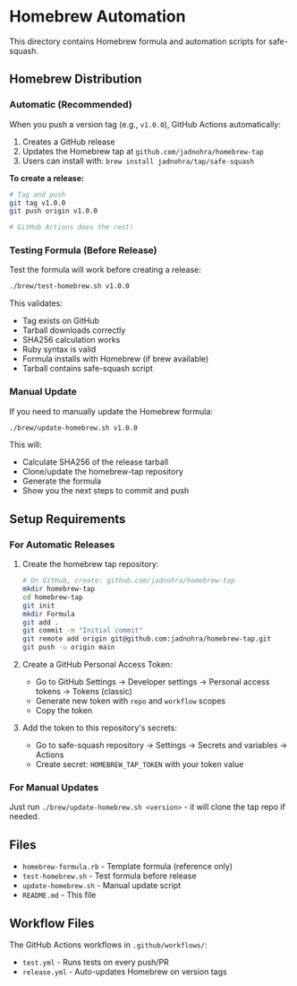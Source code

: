 # Homebrew Automation

This directory contains Homebrew formula and automation scripts for safe-squash.

## Homebrew Distribution

### Automatic (Recommended)

When you push a version tag (e.g., `v1.0.0`), GitHub Actions automatically:

1. Creates a GitHub release
2. Updates the Homebrew tap at `github.com/jadnohra/homebrew-tap`
3. Users can install with: `brew install jadnohra/tap/safe-squash`

**To create a release:**

```bash
# Tag and push
git tag v1.0.0
git push origin v1.0.0

# GitHub Actions does the rest!
```

### Testing Formula (Before Release)

Test the formula will work before creating a release:

```bash
./brew/test-homebrew.sh v1.0.0
```

This validates:
- Tag exists on GitHub
- Tarball downloads correctly
- SHA256 calculation works
- Ruby syntax is valid
- Formula installs with Homebrew (if brew available)
- Tarball contains safe-squash script

### Manual Update

If you need to manually update the Homebrew formula:

```bash
./brew/update-homebrew.sh v1.0.0
```

This will:
- Calculate SHA256 of the release tarball
- Clone/update the homebrew-tap repository
- Generate the formula
- Show you the next steps to commit and push

## Setup Requirements

### For Automatic Releases

1. Create the homebrew tap repository:
   ```bash
   # On GitHub, create: github.com/jadnohra/homebrew-tap
   mkdir homebrew-tap
   cd homebrew-tap
   git init
   mkdir Formula
   git add .
   git commit -m "Initial commit"
   git remote add origin git@github.com:jadnohra/homebrew-tap.git
   git push -u origin main
   ```

2. Create a GitHub Personal Access Token:
   - Go to GitHub Settings → Developer settings → Personal access tokens → Tokens (classic)
   - Generate new token with `repo` and `workflow` scopes
   - Copy the token

3. Add the token to this repository's secrets:
   - Go to safe-squash repository → Settings → Secrets and variables → Actions
   - Create secret: `HOMEBREW_TAP_TOKEN` with your token value

### For Manual Updates

Just run `./brew/update-homebrew.sh <version>` - it will clone the tap repo if needed.

## Files

- `homebrew-formula.rb` - Template formula (reference only)
- `test-homebrew.sh` - Test formula before release
- `update-homebrew.sh` - Manual update script
- `README.md` - This file

## Workflow Files

The GitHub Actions workflows in `.github/workflows/`:

- `test.yml` - Runs tests on every push/PR
- `release.yml` - Auto-updates Homebrew on version tags
